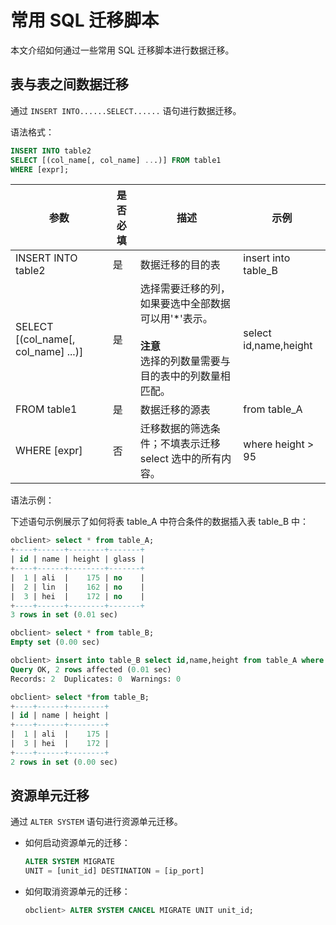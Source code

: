 # 常用 SQL 迁移脚本

本文介绍如何通过一些常用 SQL 迁移脚本进行数据迁移。

## 表与表之间数据迁移

通过 `INSERT INTO......SELECT......` 语句进行数据迁移。

语法格式：

```sql
INSERT INTO table2
SELECT [(col_name[, col_name] ...)] FROM table1
WHERE [expr];
```

|                   参数                    | 是否必填 |                                             描述                                             |          示例           |
|-----------------------------------------|------|--------------------------------------------------------------------------------------------|-----------------------|
| INSERT INTO table2                      | 是    | 数据迁移的目的表                                                                                   | insert into table_B   |
| SELECT \[(col_name\[, col_name\] ...)\] | 是    | 选择需要迁移的列，如果要选中全部数据可以用'\*'表示。 <br></br>**注意**  </br>选择的列数量需要与目的表中的列数量相匹配。 | select id,name,height |
| FROM table1                             | 是    | 数据迁移的源表                                                                                    | from table_A          |
| WHERE \[expr\]                          | 否    | 迁移数据的筛选条件；不填表示迁移 select 选中的所有内容。                                                           | where height \> 95    |

语法示例：

下述语句示例展示了如何将表 table_A 中符合条件的数据插入表 table_B 中：

```sql
obclient> select * from table_A;
+----+------+--------+-------+
| id | name | height | glass |
+----+------+--------+-------+
|  1 | ali  |    175 | no    |
|  2 | lin  |    162 | no    |
|  3 | hei  |    172 | no    |
+----+------+--------+-------+
3 rows in set (0.01 sec)

obclient> select * from table_B;
Empty set (0.00 sec)

obclient> insert into table_B select id,name,height from table_A where height > 170;
Query OK, 2 rows affected (0.01 sec)
Records: 2  Duplicates: 0  Warnings: 0

obclient> select *from table_B;
+----+------+--------+
| id | name | height |
+----+------+--------+
|  1 | ali  |    175 |
|  3 | hei  |    172 |
+----+------+--------+
2 rows in set (0.00 sec)
```

## 资源单元迁移

通过 `ALTER SYSTEM` 语句进行资源单元迁移。

* 如何启动资源单元的迁移：

  ```sql
  ALTER SYSTEM MIGRATE
  UNIT = [unit_id] DESTINATION = [ip_port]
  ```

* 如何取消资源单元的迁移：

  ```sql
  obclient> ALTER SYSTEM CANCEL MIGRATE UNIT unit_id;
  ```
